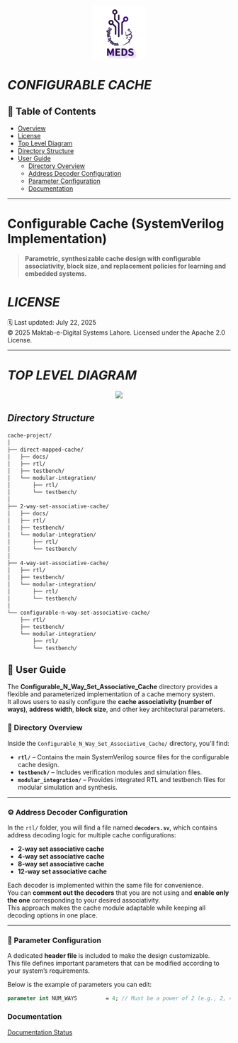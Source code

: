 <p align="center">
  <img src="/Direct_Mapped_Cache/docs/meds_uet_logo.png"  width="120">
</p>


# ***CONFIGURABLE CACHE***
## 📘 Table of Contents
- [Overview](#configurable-cache-systemverilog-implementation)
- [License](#license)
- [Top Level Diagram](#top-level-diagram)
- [Directory Structure](#-directory-structure)
- [User Guide](#-user-guide)
  - [Directory Overview](#-directory-overview)
  - [Address Decoder Configuration](#️-address-decoder-configuration)
  - [Parameter Configuration](#-parameter-configuration)
  - [Documentation](#Documentation)

---
# Configurable Cache (SystemVerilog Implementation)

> **Parametric, synthesizable cache design with configurable associativity, block size, and replacement policies for learning and embedded systems.**


# ***LICENSE***
🗓️ Last updated: July 22, 2025  
© 2025 Maktab-e-Digital Systems Lahore. Licensed under the Apache 2.0 License.

---


# ***TOP LEVEL DIAGRAM***
<p align="center">
  <img src="/Direct_Mapped_Cache/docs/TOP_BLOCK_LEVEL/CACHE_TOPLEVEL.png"  width="360">
</p>

## ***Directory Structure***
```
cache-project/
│
├── direct-mapped-cache/
│   ├── docs/
│   ├── rtl/
│   ├── testbench/
│   └── modular-integration/
│       ├── rtl/
│       └── testbench/
│
├── 2-way-set-associative-cache/
│   ├── docs/
│   ├── rtl/
│   ├── testbench/
│   └── modular-integration/
│       ├── rtl/
│       └── testbench/
│
├── 4-way-set-associative-cache/
│   ├── rtl/
│   ├── testbench/
│   └── modular-integration/
│       ├── rtl/
│       └── testbench/
│
└── configurable-n-way-set-associative-cache/
    ├── rtl/
    ├── testbench/
    └── modular-integration/
        ├── rtl/
        └── testbench/
```

## 🧭 User Guide

The **Configurable_N_Way_Set_Associative_Cache** directory provides a flexible and parameterized implementation of a cache memory system.  
It allows users to easily configure the **cache associativity (number of ways)**, **address width**, **block size**, and other key architectural parameters.

### 📂 Directory Overview

Inside the `Configurable_N_Way_Set_Associative_Cache/` directory, you’ll find:

- **`rtl/`** – Contains the main SystemVerilog source files for the configurable cache design.  
- **`testbench/`** – Includes verification modules and simulation files.  
- **`modular_integration/`** – Provides integrated RTL and testbench files for modular simulation and synthesis.

---

### ⚙️ Address Decoder Configuration

In the `rtl/` folder, you will find a file named **`decoders.sv`**, which contains address decoding logic for multiple cache configurations:

- **2-way set associative cache**  
- **4-way set associative cache**  
- **8-way set associative cache**  
- **12-way set associative cache**

Each decoder is implemented within the same file for convenience.  
You can **comment out the decoders** that you are not using and **enable only the one** corresponding to your desired associativity.  
This approach makes the cache module adaptable while keeping all decoding options in one place.

---

### 🧩 Parameter Configuration

A dedicated **header file** is included to make the design customizable.  
This file defines important parameters that can be modified according to your system’s requirements.

Below is the example of parameters you can edit:

```systemverilog
parameter int NUM_WAYS         = 4; // Must be a power of 2 (e.g., 2, 4, 8, 16)
```
### Documentation
[Documentation Status](https://repo-k.readthedocs.io/en/latest/)
